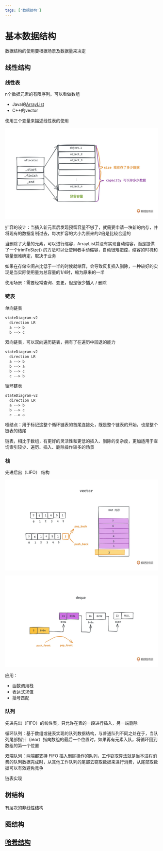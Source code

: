 ```yaml
---
tags: ['数据结构']
---
```


# 基本数据结构

数据结构的使用要根据场景及数据量来决定

## 线性结构

### 线性表

n个数据元素的有限序列。可以看做数组

- Java的[ArrayList](/编程语言/JAVA/高级/集合/List.md#ArrayList)
- C++的vector

使用三个变量来描述线性表的使用

![202277152020](/assets/202277152020.webp)

扩容的设计：当插入新元素后发现预留容量不够了，就需要申请一块新的内存，并将现有的数据复制过去，每次扩容的大小为原来的2倍是比较合适的

当删除了大量的元素，可以进行缩容，ArrayList并没有实现自动缩容，而是提供了一个trimToSize() 的方法可以让使用者手动缩容，自动很难把控，缩容的时机和容量很难确定，取决于业务

如果在存储空间占比低于一半的时候就缩容，会导致反复插入删除，一种较好的实现是当实际使用量为总容量的1/4时，缩为原来的一半

使用场景：需要经常查询、变更，但是很少插入 / 删除

### 链表

单向链表

```mermaid
stateDiagram-v2
  direction LR
  a --> b
  b --> c
```

双向链表，可以双向遍历链表，拥有了在遍历中回退的能力

```mermaid
stateDiagram-v2
  direction LR
  a --> b
  b --> a
  b --> c
  c --> b
```

循环链表

```mermaid
stateDiagram-v2
  direction LR
  a --> b
  b --> c
  c --> a
```

哑结点：用于标记这整个循环链表的首尾连接处，既是整个链表的开始，也是整个链表的结尾

链表，相比于数组，有更好的灵活性和更低的插入、删除的复杂度，更加适用于查询索引较少、遍历、插入、删除操作较多的场景

### 栈

先进后出（LIFO） 结构

![使用数组实现](/assets/20227717323.webp)

![使用链表实现](/assets/20227717355.webp)

应用：

- 函数调用栈
- 表达式求值
- 括号匹配

### 队列

先进先出（FIFO）的线性表，只允许在表的一段进行插入，另一端删除

循环队列：基于数组或链表实现的队列数据结构，与普通队列不同之处在于，当队列尾部指针（rear）指向数组的最后一个位置时，如果再有元素入队，将循环回到数组的第一个位置

双端队列：两端都支持 FIFO 插入删除操作的队列，工作窃取算法就是当本进程消费的队列数据完成时，从其他工作队列的尾部去窃取数据来进行消费，从尾部取数据可以有效避免竞争

链表实现

## 树结构

有层次的非线性结构

## 图结构

## [哈希结构](/算法与数据结构/查找.md#散列表)
